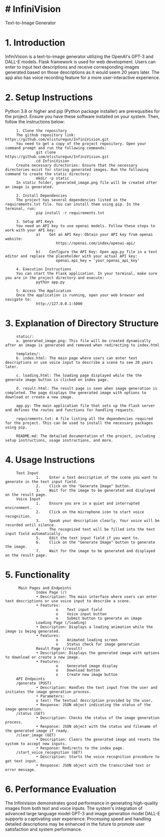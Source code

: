 # # InfiniVision
 
Text-to-Image Generator

# 1.	Introduction
InfiniVision is a text-to-image generator utilizing the OpenAI's GPT-3 and DALL-E models. Flask framework is used for web development. Users can enter to input text descriptions and receive corresponding images generated based on those descriptions as it would seem 20 years later. The app also has voice recording feature for a more user-interactive experience.

# 2.	Setup Instructions
Python 3.8 or higher and pip (Python package installer) are prerequsities for the project. Ensure you have these software installed on your system. Then, follow the instructions below:

         1.	Clone the repository
         The github repository link: https://github.com/elisturegun/InfiniVision.git
         You need to get a copy of the project repository. Open your command prompt and run the following commands:
                  git clone https://github.com/elisturegun/InfiniVision.git
                  cd InfiniVision
         Create necessary directories: Ensure that the necessary directories exist for storing generated images. Run the following command to create the static directory:
                  mkdir -p static
         In static folder, generated_image.png file will be created after an image is generated.
         
         2.	Install Dependencies
         The project has several dependencies listed in the requirements.txt file. You can install them using pip. In the terminal, run:
                  pip install -r requirements.txt
                  
         3.	Setup API Keys
         You need an API key to use openai models. Follow these steps to work with your API key:
                  a)	Get an API Key: Obtain your API key from openai website:
                           https://openai.com/index/openai-api/
                           
                  b)	Configure the API Key: Open app.py file in a text editor and replace the placeholder with your actual API key:
                           openai.api_key = 'your_openai_api_key'

         4.	Execution Instructions
         You can start the Flask application. In your terminal, make sure you are in the project directory and execute:
                  python app.py
                  
         5.	Access The Application
         Once the application is running, open your web browser and navigate to:
                  http://127.0.0.1:5000

# 3.	Explanation of Directory Structure
         static/: 
         a.	generated_image.png: This file will be created dynamically after an image is generated and removed when redirecting to index.html
         
         templates/: 
         b.	index.html: The main page where users can enter text descriptions or use voice input to describe a scene to see 20 years later.
         
         c.	loading.html: The loading page displayed while the the generate image button is clicked on index page.
         
         d.	result.html: The result page is seen when image generation is completed. The page displays the generated image with options to download or create a new image.
         
         app.py: The main application file that sets up the Flask server and defines the routes and functions for handling requests.
         
         requirements.txt: A file listing all the dependencies required for the project. This can be used to install the necessary packages using pip.
         
         README.md: The detailed documentation of the project, including setup instructions, usage instructions, and more.

# 4.	Usage Instructions
         Text Input
                  1.	Enter a text description of the scene you want to generate in the text input field.
                  2.	Click on the "Generate Image" button.
                  3.	Wait for the image to be generated and displayed on the result page.
         Voice Input
                  1.	Ensure you are in a quiet and interrupted environment.
                  2.	Click on the microphone icon to start voice recognition.
                  3.	Speak your description clearly. Your voice will be recorded until silence.
                  4.	The recognized text will be filled into the text input field automatically.
                  5.	Edit the text input field if you want to.
                  6.	Click on the "Generate Image" button to generate the image.
                  7.	Wait for the image to be generated and displayed on the result page.
# 5.	Functionality
          Main Pages and Endpoints
                  Index Page (/)
                  •	Description: The main interface where users can enter text descriptions or use voice input to describe a scene.
                  •	Features:
                           o	Text input field
                           o	Voice input button
                           o	Submit button to generate an image
                  Loading Page (/loading)
                  •	Description: Displays a loading animation while the image is being generated.
                  •	Features:
                           o	Animated loading screen
                           o	Status check for image generation
                  Result Page (/result)
                  •	Description: Displays the generated image with options to download or create a new image.
                  •	Features:
                           o	Generated image display
                           o	Download button
                           o	Create new image button
         API Endpoints
         /generate (POST)
                  •	Description: Handles the text input from the user and initiates the image generation process.
                  •	Parameters:
                  o	text: The textual description provided by the user.
                  •	Response: JSON object indicating the status of the image generation.
         /status (GET)
                  •	Description: Checks the status of the image generation process.
                  •	Response: JSON object with the status and filename of the generated image if ready.
         /clear_image (GET)
                  •	Description: Clears the generated image and resets the system to accept new inputs.
                  •	Response: Redirects to the index page.
         /start_voice_recognition (GET)
                  •	Description: Starts the voice recognition procedure to get text input.
                  •	Response: JSON object with the transcribed text or error message.

# 6.	Performance Evaluation
The Infinivision demonstrates good performance in generating high-quality images from both text and voice inputs. The system's integration of advanced large language model GPT-3 and image generation model DALL-E supports a captivating user experience. Processing speed and handling detailed descriptions may be enhanced in the future to promote user satisfaction and system performance.




